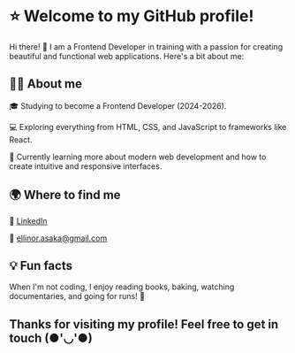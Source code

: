 # ⭐ Welcome to my GitHub profile!

Hi there! 👋 I am a Frontend Developer in training with a passion for creating beautiful and functional web applications. Here's a bit about me:

## 👨‍🎓 About me

🎓 Studying to become a Frontend Developer (2024-2026).

💻 Exploring everything from HTML, CSS, and JavaScript to frameworks like React.

🌱 Currently learning more about modern web development and how to create intuitive and responsive interfaces.

## 🌍 Where to find me

💼 [LinkedIn](https://www.linkedin.com/in/ellinor-johansson-957a20224/)

📧 ellinor.asaka@gmail.com

## 💡 Fun facts

When I'm not coding, I enjoy reading books, baking, watching documentaries, and going for runs! 🏃

## Thanks for visiting my profile! Feel free to get in touch (●'◡'●)

<!---
ellinorjohansson/ellinorjohansson is a ✨ special ✨ repository because its `README.md` (this file) appears on your GitHub profile.
You can click the Preview link to take a look at your changes.
--->

